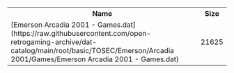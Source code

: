 <table>
<tr><th>Name</th><th>Size</th></tr>
<tr><td>[Emerson Arcadia 2001 - Games.dat](https://raw.githubusercontent.com/open-retrogaming-archive/dat-catalog/main/root/basic/TOSEC/Emerson/Arcadia 2001/Games/Emerson Arcadia 2001 - Games.dat)</td><td>21625</td></tr>
</table>
